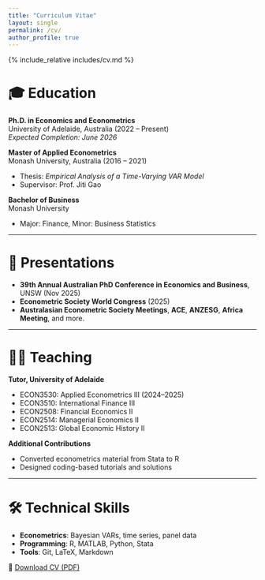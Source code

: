 ```yaml
---
title: "Curriculum Vitae"
layout: single
permalink: /cv/
author_profile: true
---
```

{% include_relative includes/cv.md %}

# 🎓 Education

**Ph.D. in Economics and Econometrics**  
University of Adelaide, Australia (2022 – Present)  
*Expected Completion: June 2026*

**Master of Applied Econometrics**  
Monash University, Australia (2016 – 2021)  
- Thesis: *Empirical Analysis of a Time-Varying VAR Model*  
- Supervisor: Prof. Jiti Gao

**Bachelor of Business**  
Monash University  
- Major: Finance, Minor: Business Statistics

---

# 📣 Presentations

- **39th Annual Australian PhD Conference in Economics and Business**, UNSW (Nov 2025)
- **Econometric Society World Congress** (2025)
- **Australasian Econometric Society Meetings**, **ACE**, **ANZESG**, **Africa Meeting**, and more.

---

# 🧑‍🏫 Teaching

**Tutor, University of Adelaide**

- ECON3530: Applied Econometrics III (2024–2025)
- ECON3510: International Finance III
- ECON2508: Financial Economics II
- ECON2514: Managerial Economics II
- ECON2513: Global Economic History II

**Additional Contributions**
- Converted econometrics material from Stata to R
- Designed coding-based tutorials and solutions

---

# 🛠 Technical Skills

- **Econometrics**: Bayesian VARs, time series, panel data
- **Programming**: R, MATLAB, Python, Stata
- **Tools**: Git, LaTeX, Markdown

📄 [Download CV (PDF)](/files/CV_ZhiruoZhang.pdf)
